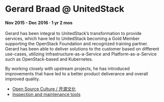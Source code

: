 # Gerard Braad @ UnitedStack

#### Nov 2015 - Dec 2016 · 1 yr 2 mos


Gerard has been integral to UnitedStack’s transformation to provide services, which have led to UnitedStack becoming a Gold Member supporting the OpenStack Foundation and recognized training partner. Gerard has been able to deliver solutions to the customer based on different use-cases, utilizing Infrastructure-as-a-Service and Platform-as-a-Service such as OpenStack-based and Kubernetes.

By working closely with upstream projects, he has introduced improvements that have led to a better product deliverance and overall improved quality.

  * [Open Source Culture / 开源文化](http://gbraad.gitlab.io/open-source-culture)
  * [Inspection and maintenance tools](http://gbraad.gitlab.io/tools-training)
